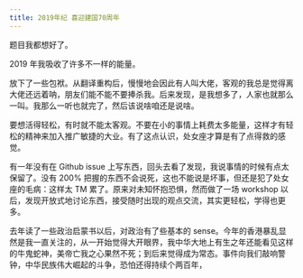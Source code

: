 ```yaml
---
title: 2019年纪 喜迎建国70周年
---
```


题目我都想好了。

2019 年我吸收了许多不一样的能量。

放下了一些包袱。从翻译重构后，慢慢地会因此有人叫大佬，客观的我总是觉得离大佬还远着呐，朋友们能不能不要捧杀我。后来发现，是我想多了，人家也就那么一叫。我那么一听也就完了，然后该说啥咱还是说啥。

要想活得轻松，有时就不能太客观。不要在小的事情上耗费太多能量，这样才有轻松的精神来加入推广敏捷的大业。有了这点认识，处女座才算是有了点得救的感觉。

有一年没有在 Github issue 上写东西，回头去看了发现，我说事情的时候有点太保留了。没有 200% 把握的东西不会说死，这也不能说是坏事，但还是犯了处女座的毛病：这样太 TM 累了。原来对未知怀抱恐惧，然而做了一场 workshop 以后，发现开放式地讨论东西，接受随时出现的观点交流，其实更轻松，学得也更多。

去年读了一些政治启蒙书以后，对政治有了些基本的 sense。今年的香港暴乱显然是我一直关注的，从一开始觉得大开眼界，我中华大地上有生之年还能看见这样的牛鬼蛇神，美帝亡我之心果然不死；到后来觉得成为常态。事件向我们敲响警钟，中华民族伟大崛起的斗争，恐怕还得持续个两百年，
